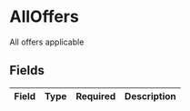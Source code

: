 # AllOffers

All offers applicable


## Fields

| Field       | Type        | Required    | Description |
| ----------- | ----------- | ----------- | ----------- |